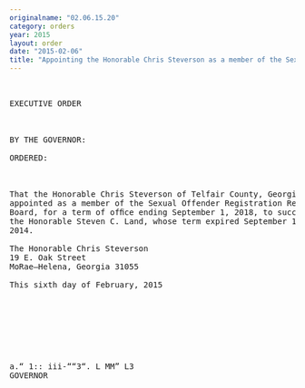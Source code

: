 ```yaml
---
originalname: "02.06.15.20"
category: orders
year: 2015
layout: order
date: "2015-02-06"
title: "Appointing the Honorable Chris Steverson as a member of the Sexual Offender Registration Review Board"
---
```

<pre>
 

EXECUTIVE ORDER

 

BY THE GOVERNOR:

ORDERED:

 

That the Honorable Chris Steverson of Telfair County, Georgia, is
appointed as a member of the Sexual Offender Registration Review
Board, for a term of ofﬁce ending September 1, 2018, to succeed
the Honorable Steven C. Land, whose term expired September 1,
2014.

The Honorable Chris Steverson
19 E. Oak Street
MoRae—Helena, Georgia 31055

This sixth day of February, 2015

 

    
  

  

a.“ 1:: iii-““3“. L MM” L3
GOVERNOR

 

 

</pre>
